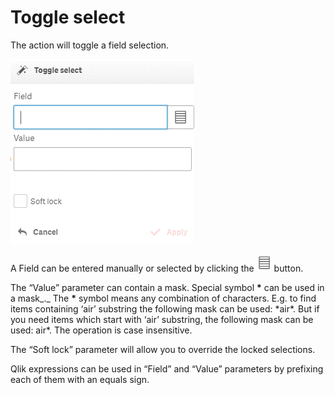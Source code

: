 # Toggle select

The action will toggle a field selection.

![](../.gitbook/assets/image%20%28148%29.png)

A Field can be entered manually or selected by clicking the ![](../.gitbook/assets/image%20%28123%29.png) button.

The “Value” parameter can contain a mask. Special symbol **\*** can be used in a mask_._ The  **\*** symbol means any combination of characters. E.g. to find items containing ‘air’ substring the following mask can be used: \*air\*. But if you need items which start with ‘air’ substring, the following mask can be used: air\*. The operation is case insensitive.

The “Soft lock” parameter will allow you to override the locked selections.


Qlik expressions can be used in “Field” and “Value” parameters by prefixing each of them with an equals sign.

